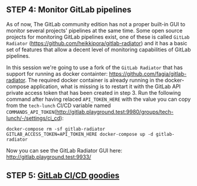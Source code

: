 ## STEP 4: Monitor GitLab pipelines

As of now, The GitLab community edition has not a proper built-in GUI to monitor several projects' pipelines at the same time.
Some open source projects for monitoring GitLab pipelines exist, one of these is called `GitLab Radiator` (https://github.com/heikkipora/gitlab-radiator) and it has a basic set of features that allow a decent level of monitoring capabilities of GitLab pipelines.

In this session we're going to use a fork of the `GitLab Radiator` that has support for running as docker containter: https://github.com/fagia/gitlab-radiator.
The required docker container is already running in the docker-compose application, what is missing is to restart it with the GitLab API private access token that has been created in step 3.
Run the following command after having relaced `API_TOKEN_HERE` with the value you can copy from the `tech-lunch` CI/CD variable named `COMMANDS_API_TOKEN`(http://gitlab.playground.test:9980/groups/tech-lunch/-/settings/ci_cd):

    docker-compose rm -sf gitlab-radiator
    GITLAB_ACCESS_TOKEN=API_TOKEN_HERE docker-compose up -d gitlab-radiator

Now you can see the GitLab Radiator GUI here: http://gitlab.playground.test:9933/

## STEP 5: [GitLab CI/CD goodies](STEP_5.md)